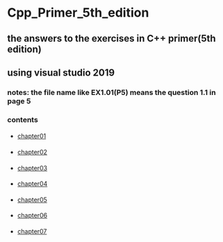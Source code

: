 # Cpp_Primer_5th_edition
## the answers to the exercises in C++ primer(5th edition)<br>
## using visual studio 2019<br>
### notes: the file name like EX1.01(P5) means the question 1.1 in page 5<br>
### contents<br>
####
* [chapter01](https://github.com/nideng/Cpp_Primer_5th_edition/tree/master/chapter01)<br>
####
* [chapter02](https://github.com/nideng/Cpp_Primer_5th_edition/tree/master/chapter02)<br>
####
* [chapter03](https://github.com/nideng/Cpp_Primer_5th_edition/tree/master/chapter03)<br>
####
* [chapter04](https://github.com/nideng/Cpp_Primer_5th_edition/tree/master/chapter04)<br>
####
* [chapter05](https://github.com/nideng/Cpp_Primer_5th_edition/tree/master/chapter05)<br>
####
* [chapter06](https://github.com/nideng/Cpp_Primer_5th_edition/tree/master/chapter06)<br>
####
* [chapter07](https://github.com/nideng/Cpp_Primer_5th_edition/tree/master/chapter07)<br>



